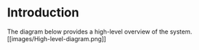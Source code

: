# Introduction  
The diagram below provides a high-level overview of the system.  
[[images/High-level-diagram.png]]